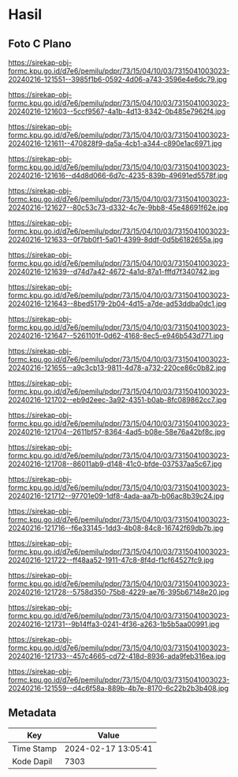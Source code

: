 # Hasil

## Foto C Plano

https://sirekap-obj-formc.kpu.go.id/d7e6/pemilu/pdpr/73/15/04/10/03/7315041003023-20240216-121551--3985f1b6-0592-4d06-a743-3596e4e6dc79.jpg

https://sirekap-obj-formc.kpu.go.id/d7e6/pemilu/pdpr/73/15/04/10/03/7315041003023-20240216-121603--5ccf9567-4a1b-4d13-8342-0b485e7962f4.jpg

https://sirekap-obj-formc.kpu.go.id/d7e6/pemilu/pdpr/73/15/04/10/03/7315041003023-20240216-121611--470828f9-da5a-4cb1-a344-c890e1ac6971.jpg

https://sirekap-obj-formc.kpu.go.id/d7e6/pemilu/pdpr/73/15/04/10/03/7315041003023-20240216-121616--d4d8d066-6d7c-4235-839b-49691ed5578f.jpg

https://sirekap-obj-formc.kpu.go.id/d7e6/pemilu/pdpr/73/15/04/10/03/7315041003023-20240216-121627--80c53c73-d332-4c7e-9bb8-45e48691f62e.jpg

https://sirekap-obj-formc.kpu.go.id/d7e6/pemilu/pdpr/73/15/04/10/03/7315041003023-20240216-121633--0f7bb0f1-5a01-4399-8ddf-0d5b6182655a.jpg

https://sirekap-obj-formc.kpu.go.id/d7e6/pemilu/pdpr/73/15/04/10/03/7315041003023-20240216-121639--d74d7a42-4672-4a1d-87a1-fffd7f340742.jpg

https://sirekap-obj-formc.kpu.go.id/d7e6/pemilu/pdpr/73/15/04/10/03/7315041003023-20240216-121643--8bed5179-2b04-4d15-a7de-ad53ddba0dc1.jpg

https://sirekap-obj-formc.kpu.go.id/d7e6/pemilu/pdpr/73/15/04/10/03/7315041003023-20240216-121647--5261101f-0d62-4168-8ec5-e946b543d771.jpg

https://sirekap-obj-formc.kpu.go.id/d7e6/pemilu/pdpr/73/15/04/10/03/7315041003023-20240216-121655--a9c3cb13-9811-4d78-a732-220ce86c0b82.jpg

https://sirekap-obj-formc.kpu.go.id/d7e6/pemilu/pdpr/73/15/04/10/03/7315041003023-20240216-121702--eb9d2eec-3a92-4351-b0ab-8fc089862cc7.jpg

https://sirekap-obj-formc.kpu.go.id/d7e6/pemilu/pdpr/73/15/04/10/03/7315041003023-20240216-121704--2611bf57-8364-4ad5-b08e-58e76a42bf8c.jpg

https://sirekap-obj-formc.kpu.go.id/d7e6/pemilu/pdpr/73/15/04/10/03/7315041003023-20240216-121708--86011ab9-d148-41c0-bfde-037537aa5c67.jpg

https://sirekap-obj-formc.kpu.go.id/d7e6/pemilu/pdpr/73/15/04/10/03/7315041003023-20240216-121712--97701e09-1df8-4ada-aa7b-b06ac8b39c24.jpg

https://sirekap-obj-formc.kpu.go.id/d7e6/pemilu/pdpr/73/15/04/10/03/7315041003023-20240216-121716--f6e33145-1dd3-4b08-84c8-16742f69db7b.jpg

https://sirekap-obj-formc.kpu.go.id/d7e6/pemilu/pdpr/73/15/04/10/03/7315041003023-20240216-121722--ff48aa52-1911-47c8-8f4d-f1cf64527fc9.jpg

https://sirekap-obj-formc.kpu.go.id/d7e6/pemilu/pdpr/73/15/04/10/03/7315041003023-20240216-121728--5758d350-75b8-4229-ae76-395b67148e20.jpg

https://sirekap-obj-formc.kpu.go.id/d7e6/pemilu/pdpr/73/15/04/10/03/7315041003023-20240216-121731--9b14ffa3-0241-4f36-a263-1b5b5aa00991.jpg

https://sirekap-obj-formc.kpu.go.id/d7e6/pemilu/pdpr/73/15/04/10/03/7315041003023-20240216-121733--457c4665-cd72-418d-8936-ada9feb316ea.jpg

https://sirekap-obj-formc.kpu.go.id/d7e6/pemilu/pdpr/73/15/04/10/03/7315041003023-20240216-121559--d4c6f58a-889b-4b7e-8170-6c22b2b3b408.jpg


## Metadata

| Key        | Value               |
| ---------- | ------------------- |
| Time Stamp | 2024-02-17 13:05:41 |
| Kode Dapil | 7303                |




